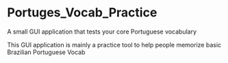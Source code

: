 # Portuges_Vocab_Practice
A small GUI application that tests your core Portuguese vocabulary 

This GUI application is mainly a practice tool to help people memorize basic Brazilian Portuguese Vocab
